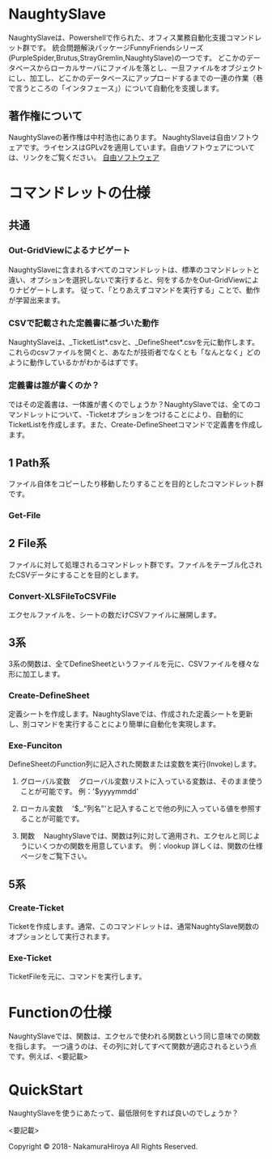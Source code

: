 # NaughtySlave
NaughtySlaveは、Powershellで作られた、オフィス業務自動化支援コマンドレット群です。
統合問題解決パッケージFunnyFriendsシリーズ(PurpleSpider,Brutus,StrayGremlin,NaughtySlave)の一つです。
どこかのデータベースからローカルサーバにファイルを落とし、一旦ファイルをオブジェクトにし、加工し、どこかのデータベースにアップロードするまでの一連の作業（巷で言うところの「インタフェース」）について自動化を支援します。

## 著作権について
NaughtySlaveの著作権は中村浩也にあります。
NaughtySlaveは自由ソフトウェアです。ライセンスはGPLv2を適用しています。自由ソフトウェアについては、リンクをご覧ください。
[自由ソフトウェア](https://www.gnu.org/philosophy/free-sw.ja.html "GNU")

# コマンドレットの仕様
## 共通
### Out-GridViewによるナビゲート
NaughtySlaveに含まれるすべてのコマンドレットは、標準のコマンドレットと違い、オプションを選択しないで実行すると、何をするかをOut-GridViewによりナビゲートします。
従って、「とりあえずコマンドを実行する」ことで、動作が学習出来ます。

### CSVで記載された定義書に基づいた動作
NaughtySlaveは、_TicketList*.csvと、_DefineSheet*.csvを元に動作します。これらのcsvファイルを開くと、あなたが技術者でなくとも「なんとなく」どのように動作しているかがわかるはずです。

### 定義書は誰が書くのか？
ではその定義書は、一体誰が書くのでしょうか？NaughtySlaveでは、全てのコマンドレットについて、-Ticketオプションをつけることにより、自動的にTicketListを作成します。また、Create-DefineSheetコマンドで定義書を作成します。

## 1 Path系
ファイル自体をコピーしたり移動したりすることを目的としたコマンドレット群です。
### Get-File

## 2 File系 
ファイルに対して処理されるコマンドレット群です。ファイルをテーブル化されたCSVデータにすることを目的とします。

### Convert-XLSFileToCSVFile
エクセルファイルを、シートの数だけCSVファイルに展開します。

## 3系
3系の関数は、全てDefineSheetというファイルを元に、CSVファイルを様々な形に加工します。

### Create-DefineSheet
定義シートを作成します。NaughtySlaveでは、作成された定義シートを更新し、別コマンドを実行することにより簡単に自動化を実現します。

### Exe-Funciton
DefineSheetのFunction列に記入された関数または変数を実行(Invoke)します。

1. グローバル変数
　グローバル変数リストに入っている変数は、そのまま使うことが可能です。
 例：'$yyyymmdd'

2. ローカル変数
　'$_."列名"'と記入することで他の列に入っている値を参照することが可能です。
 
3. 関数
　NaughtySlaveでは、関数は列に対して適用され、エクセルと同じようにいくつかの関数を用意しています。
 例：vlookup
 詳しくは、関数の仕様ページをご覧下さい。
 

## 5系
### Create-Ticket
Ticketを作成します。通常、このコマンドレットは、通常NaughtySlave関数のオプションとして実行されます。

### Exe-Ticket
TicketFileを元に、コマンドを実行します。

# Functionの仕様
NaughtySlaveでは、関数は、エクセルで使われる関数という同じ意味での関数を指します。
一つ違うのは、その列に対してすべて関数が適応されるという点です。例えば、<要記載>

# QuickStart
NaughtySlaveを使うにあたって、最低限何をすれば良いのでしょうか？

<要記載>

Copyright © 2018- NakamuraHiroya All Rights Reserved.
